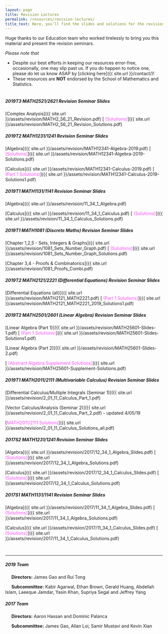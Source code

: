 ```yaml
---
layout: page
title: Revision Lectures
permalink: /resources/revision-lectures/
title_text: Here, you’ll find the slides and solutions for the revision seminars we held for UNSW Mathematics courses. All the best for your revision :)
---
```


Huge thanks to our Education team who worked tirelessly to bring you this material and present the revision seminars.

*Please note that*
- Despite our best efforts in keeping our resources error-free, occasionally, one may slip past us. If you do happen to notice one, please do let us know ASAP by [clicking here]({{ site.url }}/contact/)!
- These resources are **NOT** endorsed by the School of Mathematics and Statistics. <br><br>
  
##### 2019T3 MATH2521/2621 Revision Seminar Slides 

[Complex Analysis]({{ site.url }}/assets/revision/MATH2_56_21_Revision.pdf) [<span style="color:#F94DF3"> (Solutions)</span>]({{ site.url }}/assets/revision/MATH2_56_21_Revision_Solutions.pdf)


##### 2019T2 MATH1231/1241 Revision Seminar Slides 

[Algebra]({{ site.url }}/assets/revision/MATH12341-Algebra-2019.pdf) [<span style="color:#F94DF3"> (Solutions)</span>]({{ site.url }}/assets/revision/MATH12341-Algebra-2019-Solutions.pdf)

[Calculus]({{ site.url }}/assets/revision/MATH12341-Calculus-2019.pdf) [<span style="color:#F94DF3"> (Part 1 Solutions)</span>]({{ site.url }}/assets/revision/MATH12341-Calculus-2019-Solutions1.pdf)

##### 2019T1 MATH1131/1141 Revision Seminar Slides 

[Algebra]({{ site.url }}/assets/revision/11_34_1_Algebra.pdf)

[Calculus]({{ site.url }}/assets/revision/11_34_1_Calculus.pdf)
[<span style="color:#F94DF3"> (Solutions)</span>]({{ site.url }}/assets/revision/11_34_1_Calculus_Solutions.pdf)

##### 2019T1 MATH1081 (Discrete Maths) Revision Seminar Slides

[Chapter 1,2,5 - Sets, Integers & Graphs]({{ site.url }}/assets/revision/1081_Sets_Number_Graph.pdf) [<span style="color:#F94DF3"> (Solutions)</span>]({{ site.url }}/assets/revision/1081_Sets_Number_Graph_Solutions.pdf)

[Chapter 3,4 - Proofs & Combinatorics]({{ site.url }}/assets/revision/1081_Proofs_Combi.pdf)

##### 2019T2 MATH2121/2221 (Differential Equations) Revision Seminar Slides 

[Differential Equations (all)]({{ site.url }}/assets/revision/MATH2121_MATH2221.pdf) [<span style="color:#F94DF3"> (Part 1 Solutions)</span>]({{ site.url }}/assets/revision/MATH2121_MATH2221_2019_Solutions1.pdf)

##### 2019T2 MATH2501/2601 (Linear Algebra) Revision Seminar Slides 

[Linear Algebra (Part 1)]({{ site.url }}/assets/revision/MATH25601-Slides-1.pdf) [<span style="color:#F94DF3"> (Part 1 Solutions)</span>]({{ site.url }}/assets/revision/MATH25601-Slides-Solutions1.pdf)

[Linear Algebra (Part 2)]({{ site.url }}/assets/revision/MATH25601-Slides-2.pdf) 

[<span style="color:#F94DF3"> (Abstract Algebra Supplement Solutions)</span>]({{ site.url }}/assets/revision/MATH25601-Supplement-Solutions.pdf)

##### 2019T1 MATH2011/2111 (Multivariable Calculus) Revision Seminar Slides

[Differential Calculus/Multiple Integrals (Seminar 1)]({{ site.url }}/assets/revision/2_01_11_Calculus_Part_1.pdf)

[Vector Calculus/Analysis (Seminar 2)]({{ site.url }}/assets/revision/2_01_11_Calculus_Part_2.pdf) - updated 4/05/19

[<span style="color:#F94DF3">MATH2011/2111 Solutions</span>]({{ site.url }}/assets/revision/2_01_11_Calculus_Solutions_all.pdf)

##### 2017S2 MATH1231/1241 Revision Seminar Slides 

[Algebra]({{ site.url }}/assets/revision/2017/12_34_1_Algebra_Slides.pdf)  [<span style="color:#F94DF3"> (Solutions)</span>]({{ site.url }}/assets/revision/2017/12_34_1_Algebra_Solutions.pdf)

[Calculus]({{ site.url }}/assets/revision/2017/12_34_1_Calculus_Slides.pdf)  [<span style="color:#F94DF3"> (Solutions)</span>]({{ site.url }}/assets/revision/2017/12_34_1_Calculus_Solutions.pdf)

##### 2017S1 MATH1131/1141 Revision Seminar Slides
[Algebra]({{ site.url }}/assets/revision/2017/11_34_1_Algebra_Slides.pdf)  [<span style="color:#F94DF3"> (Solutions)</span>]({{ site.url }}/assets/revision/2017/11_34_1_Algebra_Solutions.pdf)

[Calculus]({{ site.url }}/assets/revision/2017/11_34_1_Calculus_Slides.pdf) [<span style="color:#F94DF3"> (Solutions)</span>]({{ site.url }}/assets/revision/2017/11_34_1_Calculus_Solutions.pdf)

<br>

---


##### 2019 Team

&nbsp;&nbsp;&nbsp;&nbsp;&nbsp;**Directors:** James Gao and Rui Tong

&nbsp;&nbsp;&nbsp;&nbsp;&nbsp;**Subcommittee:** Kabir Agarwal, Ethan Brown, Gerald Huang, Abdellah Islam, Laeeque Jamdar, Yasin Khan, Supriya Segal and Jeffrey Yang

##### 2017 Team

&nbsp;&nbsp;&nbsp;&nbsp;&nbsp;**Directors:** Aaron Hassan and Dominic Palanca

&nbsp;&nbsp;&nbsp;&nbsp;&nbsp;**Subcommittee:** James Gao, Allan Loi, Samir Mustavi and Kevin Xian